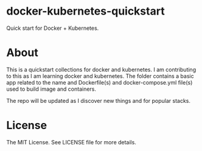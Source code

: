 # docker-kubernetes-quickstart
Quick start for Docker + Kubernetes.

# About
This is a quickstart collections for docker and kubernetes. I am contributing to this as I am learning docker and kubernetes.
The folder contains a basic app related to the name and Dockerfile(s) and docker-compose.yml file(s) used to build image and containers.

The repo will be updated as I discover new things and for popular stacks.

# License
The MIT License. See LICENSE file for more details.
